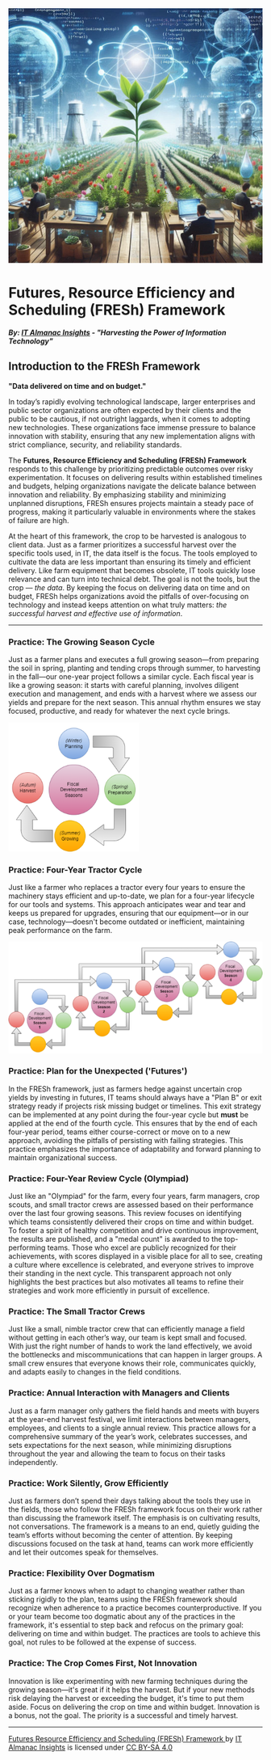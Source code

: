 <img src="fresh-framework.png" alt="Logo for Futures Resource Efficiency and Scheduling" />

# Futures, Resource Efficiency and Scheduling (FRESh) Framework

***By: [IT Almanac Insights](index.md) - "Harvesting the Power of Information Technology"***

## Introduction to the FRESh Framework

**"Data delivered on time and on budget."**

In today’s rapidly evolving technological landscape, larger enterprises and public sector organizations are often expected by their clients and the public to be cautious, if not outright laggards, when it comes to adopting new technologies. These organizations face immense pressure to balance innovation with stability, ensuring that any new implementation aligns with strict compliance, security, and reliability standards.

The **Futures, Resource Efficiency and Scheduling (FRESh) Framework** responds to this challenge by prioritizing predictable outcomes over risky experimentation. It focuses on delivering results within established timelines and budgets, helping organizations navigate the delicate balance between innovation and reliability. By emphasizing stability and minimizing unplanned disruptions, FRESh ensures projects maintain a steady pace of progress, making it particularly valuable in environments where the stakes of failure are high.

At the heart of this framework, the crop to be harvested is analogous to client data. Just as a farmer prioritizes a successful harvest over the specific tools used, in IT, the data itself is the focus. The tools employed to cultivate the data are less important than ensuring its timely and efficient delivery. Like farm equipment that becomes obsolete, IT tools quickly lose relevance and can turn into technical debt. The goal is not the tools, but the crop — _the data_. By keeping the focus on delivering data on time and on budget, FRESh helps organizations avoid the pitfalls of over-focusing on technology and instead keeps attention on what truly matters: _the successful harvest and effective use of information_.

---

### Practice: The Growing Season Cycle

Just as a farmer plans and executes a full growing season—from preparing the soil in spring, planting and tending crops through summer, to harvesting in the fall—our one-year project follows a similar cycle. Each fiscal year is like a growing season: it starts with careful planning, involves diligent execution and management, and ends with a harvest where we assess our yields and prepare for the next season. This annual rhythm ensures we stay focused, productive, and ready for whatever the next cycle brings.

<img src="FRESh-fiscal-cycle.png" alt="Image for fiscal cycle: winter planning, spring preperation, summer growing, winter harves " />

### Practice: Four-Year Tractor Cycle

Just like a farmer who replaces a tractor every four years to ensure the machinery stays efficient and up-to-date, we plan for a four-year lifecycle for our tools and systems. This approach anticipates wear and tear and keeps us prepared for upgrades, ensuring that our equipment—or in our case, technology—doesn't become outdated or inefficient, maintaining peak performance on the farm.

<img src="FRESh-olympiad.png" alt="Image for fiscal four year cycle or olympiad" />

### Practice: Plan for the Unexpected ('Futures')

In the FRESh framework, just as farmers hedge against uncertain crop yields by investing in futures, IT teams should always have a "Plan B" or exit strategy ready if projects risk missing budget or timelines. This exit strategy can be implemented at any point during the four-year cycle but **must** be applied at the end of the fourth cycle. This ensures that by the end of each four-year period, teams either course-correct or move on to a new approach, avoiding the pitfalls of persisting with failing strategies. This practice emphasizes the importance of adaptability and forward planning to maintain organizational success.

### Practice: Four-Year Review Cycle (Olympiad)

Just like an "Olympiad" for the farm, every four years, farm managers, crop scouts, and small tractor crews are assessed based on their performance over the last four growing seasons. This review focuses on identifying which teams consistently delivered their crops on time and within budget. To foster a spirit of healthy competition and drive continuous improvement, the results are published, and a "medal count" is awarded to the top-performing teams. Those who excel are publicly recognized for their achievements, with scores displayed in a visible place for all to see, creating a culture where excellence is celebrated, and everyone strives to improve their standing in the next cycle. This transparent approach not only highlights the best practices but also motivates all teams to refine their strategies and work more efficiently in pursuit of excellence.

### Practice:  The Small Tractor Crews

Just like a small, nimble tractor crew that can efficiently manage a field without getting in each other’s way, our team is kept small and focused. With just the right number of hands to work the land effectively, we avoid the bottlenecks and miscommunications that can happen in larger groups. A small crew ensures that everyone knows their role, communicates quickly, and adapts easily to changes in the field conditions.

### Practice: Annual Interaction with Managers and Clients

Just as a farm manager only gathers the field hands and meets with buyers at the year-end harvest festival, we limit interactions between managers, employees, and clients to a single annual review. This practice allows for a comprehensive summary of the year’s work, celebrates successes, and sets expectations for the next season, while minimizing disruptions throughout the year and allowing the team to focus on their tasks independently.

### Practice: Work Silently, Grow Efficiently

Just as farmers don’t spend their days talking about the tools they use in the fields, those who follow the FRESh framework focus on their work rather than discussing the framework itself. The emphasis is on cultivating results, not conversations. The framework is a means to an end, quietly guiding the team’s efforts without becoming the center of attention. By keeping discussions focused on the task at hand, teams can work more efficiently and let their outcomes speak for themselves.

### Practice: Flexibility Over Dogmatism

Just as a farmer knows when to adapt to changing weather rather than sticking rigidly to the plan, teams using the FRESh framework should recognize when adherence to a practice becomes counterproductive. If you or your team become too dogmatic about any of the practices in the framework, it's essential to step back and refocus on the primary goal: delivering on time and within budget. The practices are tools to achieve this goal, not rules to be followed at the expense of success.

### Practice: The Crop Comes First, Not Innovation

Innovation is like experimenting with new farming techniques during the growing season—it's great if it helps the harvest. But if your new methods risk delaying the harvest or exceeding the budget, it's time to put them aside. Focus on delivering the crop on time and within budget. Innovation is a bonus, not the goal. The priority is a successful and timely harvest.

---
 <p xmlns:cc="http://creativecommons.org/ns#" xmlns:dct="http://purl.org/dc/terms/"><a property="dct:title" rel="cc:attributionURL" href="https://it-almanac-insights.github.io"> Futures Resource Efficiency and Scheduling (FRESh) Framework </a> by <a rel="cc:attributionURL dct:creator" property="cc:attributionName" href="https://it-almanac-insights.github.io">IT Almanac Insights</a> is licensed under <a href="https://creativecommons.org/licenses/by-sa/4.0/?ref=chooser-v1" target="_blank" rel="license noopener noreferrer" style="display:inline-block;">CC BY-SA 4.0<img style="height:22px!important;margin-left:3px;vertical-align:text-bottom;" src="https://mirrors.creativecommons.org/presskit/icons/cc.svg?ref=chooser-v1" alt=""><img style="height:22px!important;margin-left:3px;vertical-align:text-bottom;" src="https://mirrors.creativecommons.org/presskit/icons/by.svg?ref=chooser-v1" alt=""><img style="height:22px!important;margin-left:3px;vertical-align:text-bottom;" src="https://mirrors.creativecommons.org/presskit/icons/sa.svg?ref=chooser-v1" alt=""></a></p> 
